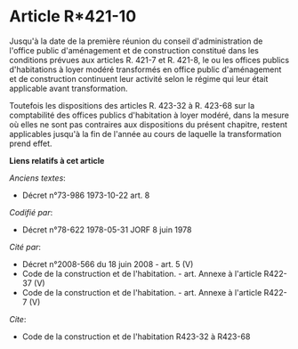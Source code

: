 # Article R*421-10

Jusqu'à la date de la première réunion du conseil d'administration de l'office public d'aménagement et de construction
constitué dans les conditions prévues aux articles R. 421-7 et R. 421-8, le ou les offices publics d'habitations à loyer
modéré transformés en office public d'aménagement et de construction continuent leur activité selon le régime qui leur était
applicable avant transformation.

Toutefois les dispositions des articles R. 423-32 à R. 423-68 sur la comptabilité des offices publics d'habitation à loyer
modéré, dans la mesure où elles ne sont pas contraires aux dispositions du présent chapitre, restent applicables jusqu'à la
fin de l'année au cours de laquelle la transformation prend effet.

**Liens relatifs à cet article**

_Anciens textes_:

  - Décret n°73-986 1973-10-22 art. 8

_Codifié par_:

  - Décret n°78-622 1978-05-31 JORF 8 juin 1978

_Cité par_:

  - Décret n°2008-566 du 18 juin 2008 - art. 5 (V)
  - Code de la construction et de l'habitation. - art. Annexe à l'article R422-37 (V)
  - Code de la construction et de l'habitation. - art. Annexe à l'article R422-7 (V)

_Cite_:

  - Code de la construction et de l'habitation R423-32 à R423-68
